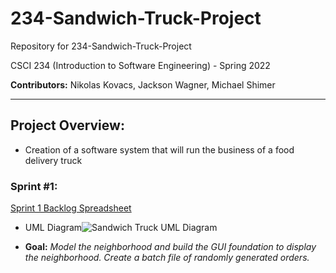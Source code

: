# 234-Sandwich-Truck-Project

Repository for 234-Sandwich-Truck-Project

CSCI 234 (Introduction to Software Engineering) - Spring 2022

**Contributors:** Nikolas Kovacs, Jackson Wagner, Michael Shimer



---
## Project Overview:

- Creation of a software system that will run the business of a food delivery truck

### Sprint #1: 
[Sprint 1 Backlog Spreadsheet](https://docs.google.com/spreadsheets/d/1dCywnvdkOuftok5vNE39xSt9anSWkck5EAbAx4W9aYU/edit?usp=sharing)
 
 - UML Diagram![Sandwich Truck UML Diagram](https://user-images.githubusercontent.com/78323388/155171477-50b8818a-f18e-47ba-86a8-027e0e0f30be.png)
 
 - **Goal:** _Model the neighborhood and build the GUI foundation to display the neighborhood. Create a batch file of randomly generated orders._  
 

